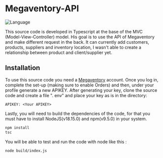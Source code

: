# Megaventory-API

![Language](https://img.shields.io/badge/Language-Typescript-blue)

This source code is developed in Typescript at the base of the MVC (Model-View-Controller) model. His goal is to use the API of Megaventory and make different request in the back. It can currently add customers, products, suppliers and inventory location, I wasn't able to create a relationship between product and client/supplier yet.

## Installation
To use this source code you need a [Megaventory](https://www.megaventory.com) account. Once you log in, complete the set-up (making sure to enable Orders) and then, under your profile generate a new APIKEY.
After generating your key, clone the source code and create a file ". env" and place your key as is in the directory:
```
APIKEY: <Your APIKEY>
```
Lastly, you will need to build the dependencies of the code, for that you must have to install NodeJS(v18.15.0) and npm(v9.5.0) in your system.
```sh
npm install
tsc
```
You will be able to test and run the code with node like this :
```
node build/index.js
```
